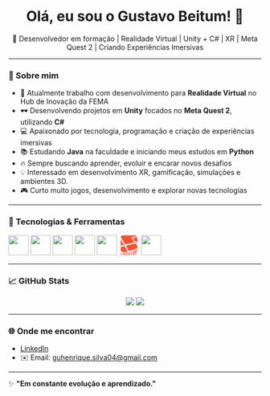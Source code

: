 <h1 align="center">Olá, eu sou o Gustavo Beitum! 👋</h1>

<p align="center">
  🚀 Desenvolvedor em formação | Realidade Virtual | Unity + C# | XR | Meta Quest 2 | Criando Experiências Imersivas 
</p>

---

### 🧠 Sobre mim
- 🎯 Atualmente trabalho com desenvolvimento para **Realidade Virtual** no Hub de Inovação da FEMA
- 🕶️ Desenvolvendo projetos em **Unity** focados no **Meta Quest 2**, utilizando **C#**
- 💻 Apaixonado por tecnologia, programação e criação de experiências imersivas
- 📚 Estudando **Java** na faculdade e iniciando meus estudos em **Python**
- 🔥 Sempre buscando aprender, evoluir e encarar novos desafios
- 💡 Interessado em desenvolvimento XR, gamificação, simulações e ambientes 3D.
- 🎮 Curto muito jogos, desenvolvimento e explorar novas tecnologias

---

### 🚀 Tecnologias & Ferramentas
<p align="left">
  <img src="https://cdn.jsdelivr.net/gh/devicons/devicon/icons/csharp/csharp-original.svg" width="40" height="40"/>
  <img src="https://img.shields.io/badge/Unity-000000?style=for-the-badge&logo=unity&logoColor=white" width="40" height="40"/>
  <img src="https://cdn.jsdelivr.net/gh/devicons/devicon/icons/java/java-original.svg" width="40" height="40"/>
  <img src="https://cdn.jsdelivr.net/gh/devicons/devicon/icons/python/python-original.svg" width="40" height="40"/>
  <img src="https://cdn.jsdelivr.net/gh/devicons/devicon/icons/php/php-original.svg" width="40" height="40"/>
  <img src="https://raw.githubusercontent.com/devicons/devicon/master/icons/laravel/laravel-plain-wordmark.svg" width="40" height="40"/>
  <img src="https://cdn.jsdelivr.net/gh/devicons/devicon/icons/mysql/mysql-original.svg" width="40" height="40"/>
</p>

---

### 📈 GitHub Stats
<div align="center">
  <img height="180em" src="https://github-readme-stats.vercel.app/api?username=gustavobeitum&show_icons=true&theme=tokyonight&include_all_commits=true&count_private=true"/>
  <img height="180em" src="https://github-readme-stats.vercel.app/api/top-langs/?username=gustavobeitum&layout=compact&langs_count=7&theme=tokyonight"/>
</div>

---

### 🌐 Onde me encontrar
- [LinkedIn]([https://www.linkedin.com/in/seu-link-aqui](https://www.linkedin.com/in/gustavo-beitum/))  
- ✉️ Email: guhenrique.silva04@gmail.com

---

✨ **"Em constante evolução e aprendizado."**
